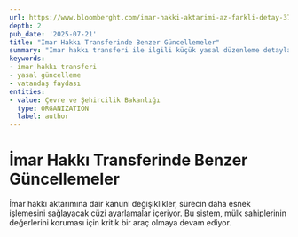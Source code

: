 ```yaml
---
url: https://www.bloomberght.com/imar-hakki-aktarimi-az-farkli-detay-3737052
depth: 2
pub_date: '2025-07-21'
title: "İmar Hakkı Transferinde Benzer Güncellemeler" 
summary: "İmar hakkı transferi ile ilgili küçük yasal düzenleme detayları ve bu düzenlemelerin vatandaşlar için getirdiği minör iyileştirmeler." 
keywords:
- imar hakkı transferi
- yasal güncelleme
- vatandaş faydası
entities:
- value: Çevre ve Şehircilik Bakanlığı
  type: ORGANIZATION
  label: author
---
```

# İmar Hakkı Transferinde Benzer Güncellemeler
İmar hakkı aktarımına dair kanuni değişiklikler, sürecin daha esnek işlemesini sağlayacak cüzi ayarlamalar içeriyor. Bu sistem, mülk sahiplerinin değerlerini koruması için kritik bir araç olmaya devam ediyor.
